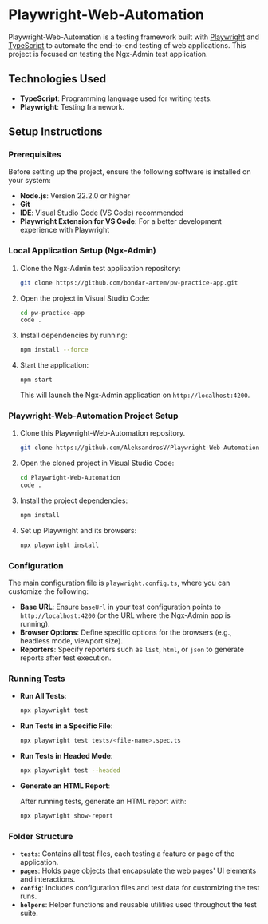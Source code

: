
# Playwright-Web-Automation

Playwright-Web-Automation is a testing framework built with [Playwright](https://playwright.dev/) and [TypeScript](https://www.typescriptlang.org/) to automate the end-to-end testing of web applications. This project is focused on testing the Ngx-Admin test application.

## Technologies Used

- **TypeScript**: Programming language used for writing tests.
- **Playwright**: Testing framework.

## Setup Instructions

### Prerequisites

Before setting up the project, ensure the following software is installed on your system:

- **Node.js**: Version 22.2.0 or higher
- **Git**
- **IDE**: Visual Studio Code (VS Code) recommended
- **Playwright Extension for VS Code**: For a better development experience with Playwright

### Local Application Setup (Ngx-Admin)

1. Clone the Ngx-Admin test application repository:

   ```bash
   git clone https://github.com/bondar-artem/pw-practice-app.git
   ```

2. Open the project in Visual Studio Code:

   ```bash
   cd pw-practice-app
   code .
   ```

3. Install dependencies by running:

   ```bash
   npm install --force
   ```

4. Start the application:

   ```bash
   npm start
   ```

   This will launch the Ngx-Admin application on `http://localhost:4200`.

### Playwright-Web-Automation Project Setup

1. Clone this Playwright-Web-Automation repository.

   ```bash
   git clone https://github.com/AleksandrosV/Playwright-Web-Automation.git
   ```

2. Open the cloned project in Visual Studio Code:

   ```bash
   cd Playwright-Web-Automation
   code .
   ```

3. Install the project dependencies:

   ```bash
   npm install
   ```

4. Set up Playwright and its browsers:

   ```bash
   npx playwright install
   ```

### Configuration

The main configuration file is `playwright.config.ts`, where you can customize the following:

- **Base URL**: Ensure `baseUrl` in your test configuration points to `http://localhost:4200` (or the URL where the Ngx-Admin app is running).
- **Browser Options**: Define specific options for the browsers (e.g., headless mode, viewport size).
- **Reporters**: Specify reporters such as `list`, `html`, or `json` to generate reports after test execution.

### Running Tests

- **Run All Tests**:

  ```bash
  npx playwright test
  ```

- **Run Tests in a Specific File**:

  ```bash
  npx playwright test tests/<file-name>.spec.ts
  ```

- **Run Tests in Headed Mode**:

  ```bash
  npx playwright test --headed
  ```

- **Generate an HTML Report**:

  After running tests, generate an HTML report with:

  ```bash
  npx playwright show-report
  ```

### Folder Structure

- **`tests`**: Contains all test files, each testing a feature or page of the application.
- **`pages`**: Holds page objects that encapsulate the web pages' UI elements and interactions.
- **`config`**: Includes configuration files and test data for customizing the test runs.
- **`helpers`**: Helper functions and reusable utilities used throughout the test suite.
